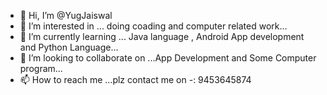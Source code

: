 - 👋 Hi, I’m @YugJaiswal
- 👀 I’m interested in ... doing coading and computer related work...
- 🌱 I’m currently learning ... Java language , Android App development and Python Language...
- 💞️ I’m looking to collaborate on ...App Development and Some Computer program...
- 📫 How to reach me ...plz contact me on -: 9453645874

<!---
YugJaiswal/YugJaiswal is a ✨ special ✨ repository because its `README.md` (this file) appears on your GitHub profile.
You can click the Preview link to take a look at your changes.
--->
